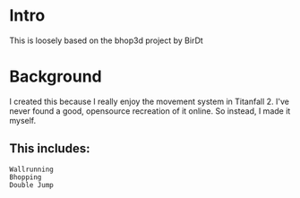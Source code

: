 # Intro
This is loosely based on the bhop3d project by BirDt

# Background
I created this because I really enjoy the movement system in Titanfall 2. I've never found a good, opensource recreation of it online.
So instead, I made it myself.

## This includes:
	Wallrunning
	Bhopping
	Double Jump
	
